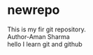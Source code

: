 # newrepo
This is my fir git repository.
<br/>
Author-Aman Sharma
<br/>
hello
I learn git and github
